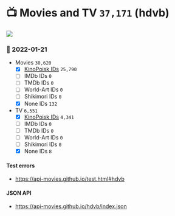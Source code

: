 # :tv: Movies and TV `37,171` (hdvb)

<a href="https://API-Movies.github.io"><img src="https://API-Movies.github.io/banner.png?cache"></a>

### :date: 2022-01-21
- Movies `30,620`
  - [x] <a href="https://API-Movies.github.io/hdvb/movie_kinopoisk_ids.json">KinoPoisk IDs</a> `25,790`
  - [ ] IMDb IDs `0`
  - [ ] TMDb IDs `0`
  - [ ] World-Art IDs `0`
  - [ ] Shikimori IDs `0`
  - [x] None IDs `132`
- TV `6,551`
  - [x] <a href="https://API-Movies.github.io/hdvb/tv_kinopoisk_ids.json">KinoPoisk IDs</a> `4,341`
  - [ ] IMDb IDs `0`
  - [ ] TMDb IDs `0`
  - [ ] World-Art IDs `0`
  - [ ] Shikimori IDs `0`
  - [x] None IDs `8`
#### Test errors
- <a href='https://api-movies.github.io/test.html#hdvb'>https://api-movies.github.io/test.html#hdvb</a>
#### JSON API
- <a href='https://api-movies.github.io/hdvb/index.json'>https://api-movies.github.io/hdvb/index.json</a>
